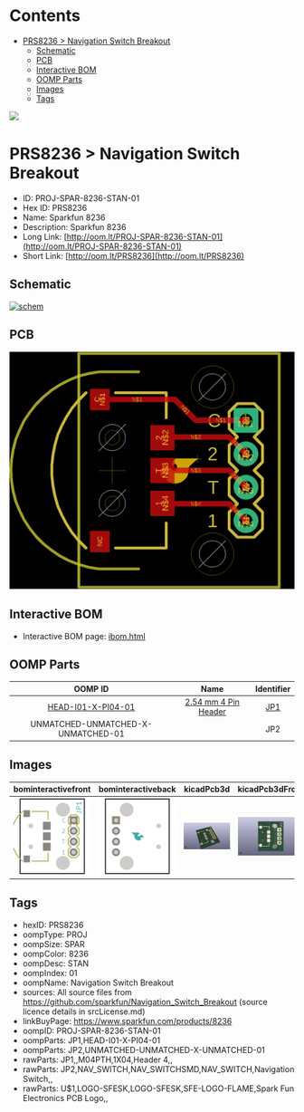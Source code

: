 



Contents
========

* [PRS8236 > Navigation Switch Breakout](#prs8236--navigation-switch-breakout)
	* [Schematic](#schematic)
	* [PCB](#pcb)
	* [Interactive BOM](#interactive-bom)
	* [OOMP Parts](#oomp-parts)
	* [Images](#images)
	* [Tags](#tags)
  
![][im]
# PRS8236 > Navigation Switch Breakout

- ID: PROJ-SPAR-8236-STAN-01
- Hex ID: PRS8236
- Name: Sparkfun 8236
- Description: Sparkfun 8236
- Long Link: [http://oom.lt/PROJ-SPAR-8236-STAN-01](http://oom.lt/PROJ-SPAR-8236-STAN-01)
- Short Link: [http://oom.lt/PRS8236](http://oom.lt/PRS8236)

## Schematic
  
[![schem](eagleSchemImage.png)](eagleSchemImage.png)
## PCB
  
[![pcb](eagleImage.png)](eagleImage.png)
## Interactive BOM

- Interactive BOM page: [ibom.html](https://htmlpreview.github.io/?https://github.com/oomlout/oomlout_OOMP_projects/blob/main/PROJ-SPAR-8236-STAN-01/kicad/bom/ibom.html)

## OOMP Parts
  

|OOMP ID|Name|Identifier|
| :---: | :---: | :---: |
|[HEAD-I01-X-PI04-01](https://github.com/oomlout/oomlout_OOMP_parts/tree/main/HEAD-I01-X-PI04-01/)|[2.54 mm 4 Pin Header](https://github.com/oomlout/oomlout_OOMP_parts/tree/main/HEAD-I01-X-PI04-01/)|[JP1](https://github.com/oomlout/oomlout_OOMP_parts/tree/main/HEAD-I01-X-PI04-01/)|
|UNMATCHED-UNMATCHED-X-UNMATCHED-01||JP2|

## Images
  
  

|bominteractivefront|bominteractiveback|kicadPcb3d|kicadPcb3dFront|kicadPcb3dBack|kicadSchem|eagleImage|eagleSchemImage|pcbdraw|pcbdrawback|
| :---: | :---: | :---: | :---: | :---: | :---: | :---: | :---: | :---: | :---: |
|[![bominteractivefront](bomFront_140.png)](bomFront.png)|[![bominteractiveback](bomBack_140.png)](bomBack.png)|[![kicadPcb3d](kicadPcb3d_140.png)](kicadPcb3d.png)|[![kicadPcb3dFront](kicadPcb3dFront_140.png)](kicadPcb3dFront.png)|[![kicadPcb3dBack](kicadPcb3dBack_140.png)](kicadPcb3dBack.png)|[![kicadSchem](kicadSchem_140.png)](kicadSchem.png)|[![eagleImage](eagleImage_140.png)](eagleImage.png)|[![eagleSchemImage](eagleSchemImage_140.png)](eagleSchemImage.png)|[![pcbdraw](pcbdraw_140.png)](pcbdraw.png)|[![pcbdrawback](pcbdrawBack_140.png)](pcbdrawBack.png)|

## Tags

- hexID: PRS8236
- oompType: PROJ
- oompSize: SPAR
- oompColor: 8236
- oompDesc: STAN
- oompIndex: 01
- oompName: Navigation Switch Breakout
- sources: All source files from https://github.com/sparkfun/Navigation_Switch_Breakout (source licence details in srcLicense.md)
- linkBuyPage: https://www.sparkfun.com/products/8236
- oompID: PROJ-SPAR-8236-STAN-01
- oompParts: JP1,HEAD-I01-X-PI04-01
- oompParts: JP2,UNMATCHED-UNMATCHED-X-UNMATCHED-01
- rawParts: JP1,,M04PTH,1X04,Header 4,,
- rawParts: JP2,NAV_SWITCH,NAV_SWITCHSMD,NAV_SWITCH,Navigation Switch,,
- rawParts: U$1,LOGO-SFESK,LOGO-SFESK,SFE-LOGO-FLAME,Spark Fun Electronics PCB Logo,,



[im]: kicadPcb3d_450.png
